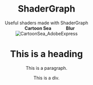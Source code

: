 # ShaderGraph
Useful shaders made with ShaderGraph<br>
<b> &nbsp;&nbsp;&nbsp;&nbsp;&nbsp;&nbsp;Cartoon Sea &nbsp;&nbsp;&nbsp;&nbsp;&nbsp;&nbsp;&nbsp;&nbsp;&nbsp;&nbsp;&nbsp;&nbsp; Blur</b><br> 
![CartoonSea_AdobeExpress](https://user-images.githubusercontent.com/82811799/229798110-601adbb7-47ef-4403-895e-147d839d93e9.gif)
<br>

<html>
<head>
<style>
h1 {text-align: center;}
p {text-align: center;}
div {text-align: center;}
</style>
</head>
<body>

<h1>This is a heading</h1>
<p>This is a paragraph.</p>
<div>This is a div.</div>

</body>
</html>






